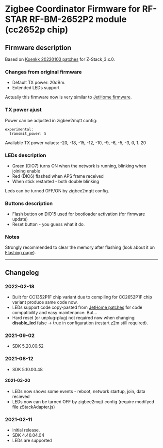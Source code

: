 # Zigbee Coordinator Firmware for RF-STAR RF-BM-2652P2 module (cc2652p chip)

## Firmware description

Based on [Koenkk 20220103 patches](https://github.com/Koenkk/Z-Stack-firmware/blob/master/coordinator/Z-Stack_3.x.0/firmware.patch) for Z-Stack_3.x.0.

### Changes from original firmware
- Default TX power: 20dBm.
- Extended LEDs support

Actually this firmware now is very similar to [JetHome firmware](https://github.com/jethome-ru/zigbee-firmware/tree/master/ti/coordinator/cc2652).

### TX power ajust

Power can be adjusted in zigbee2mqtt config:

    experimental:
      transmit_power: 5

Available TX power values: -20, -18, -15, -12, -10, -9, -6, -5, -3, 0, 1..20

### LEDs description
- Green (DIO7) turns ON when the network is running, blinking when joining enable
- Red (DIO6) flashed when APS frame received
- When stick restarted - both double blinking

Leds can be turned OFF/ON by zigbee2mqtt config.

### Buttons description
- Flash button on DIO15 used for bootloader activation (for firmware update)
- Reset button - you guess what it do.

### Notes

Strongly recommended to clear the memory after flashing (look about it on [Flashing page](https://github.com/egony/cc2652p_E72-2G4M20S1E/wiki/Flashing)).

---

## Changelog

### 2022-02-18

- Built for CC1352P1F chip variant due to compiling for CC2652P1F chip variant produce same code now.
- LEDs support code copy-pasted from [JetHome patches](https://github.com/jethome-ru/zigbee-firmware/tree/master/ti/coordinator/cc2652) for code compatibility and easy maintenance. But...
- Hard reset (or unplug-plug) not required now when changing **disable_led** false -> true in configuration (restart z2m still required).

### 2021-09-02

- SDK 5.20.00.52

### 2021-08-12

- SDK 5.10.00.48

#### 2021-03-20

- LEDs now shows some events - reboot, network startup, join, data recieved
- LEDs now can be turned OFF by zigbee2mqtt config (require modifyed file zStackAdapter.js)

### 2021-02-11

- Initial release.
- SDK 4.40.04.04
- LEDs are supported
